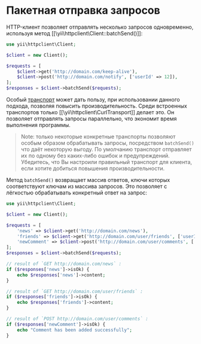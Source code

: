 Пакетная отправка запросов
=====================

HTTP-клиент позволяет отправлять несколько запросов одновременно, используя метод [[\yii\httpclient\Client::batchSend()]]:

```php
use yii\httpclient\Client;

$client = new Client();

$requests = [
    $client->get('http://domain.com/keep-alive'),
    $client->post('http://domain.com/notify', ['userId' => 12]),
];
$responses = $client->batchSend($requests);
```

Особый [транспорт](usage-transports.md) может дать пользу, при использовании данного подхода, позволяя повысить производительность. 
Среди встроенных транспортов только [[\yii\httpclient\CurlTransport]] делает это. Он позволяет отправлять запросы параллельно, 
что экономит время выполнения программы.

> Note: только некоторые конкретные транспорты позволяют особым образом обрабатывать запросы, посредством `batchSend()` 
  что даёт некоторую выгоду. По умолчанию транспорт отправляет их по одному без каких-либо ошибок и предупреждений. Убедитесь, 
  что Вы настроили правильный транспорт для клиента, если хотите добиться повышения производительности.

Метод `batchSend()` возвращает массив ответов, ключи которых соответствуют ключам из массива запросов.
Это позволяет с лёгкостью обрабатывать конкретный ответ на запрос:

```php
use yii\httpclient\Client;

$client = new Client();

$requests = [
    'news' => $client->get('http://domain.com/news'),
    'friends' => $client->get('http://domain.com/user/friends', ['userId' => 12]),
    'newComment' => $client->post('http://domain.com/user/comments', ['userId' => 12, 'content' => 'New comment']),
];
$responses = $client->batchSend($requests);

// result of `GET http://domain.com/news` :
if ($responses['news']->isOk) {
    echo $responses['news']->content;
}

// result of `GET http://domain.com/user/friends` :
if ($responses['friends']->isOk) {
    echo $responses['friends']->content;
}

// result of `POST http://domain.com/user/comments` :
if ($responses['newComment']->isOk) {
    echo "Comment has been added successfully";
}
```

